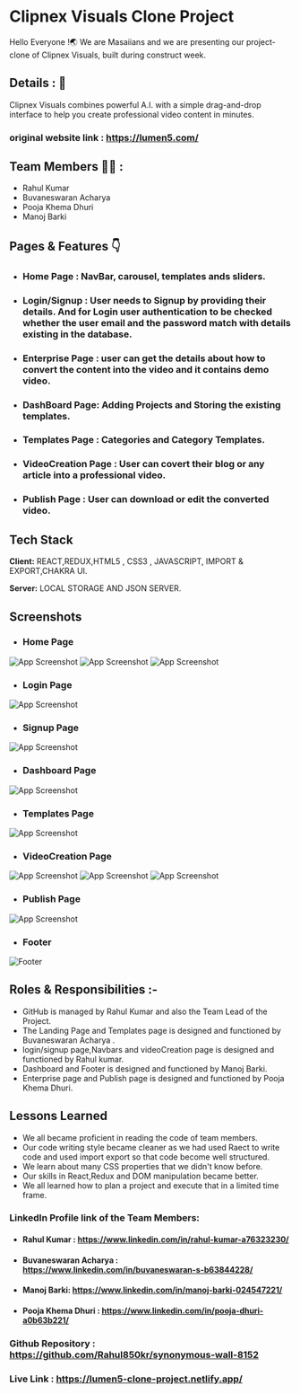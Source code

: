 
# Clipnex Visuals Clone Project

Hello Everyone !🌏 We are Masaiians and we are presenting our project- clone of Clipnex Visuals, built during construct week.


## Details : 🔭

Clipnex Visuals combines powerful A.I. with a simple drag-and-drop interface to help you create professional video content in minutes.

### original website link : https://lumen5.com/

## Team Members 👨‍💻 :

- Rahul Kumar
- Buvaneswaran Acharya
- Pooja Khema Dhuri
- Manoj Barki

## Pages & Features 👇

 - ### Home Page : NavBar, carousel, templates ands sliders.
 - ### Login/Signup : User needs to Signup by providing their details. And for Login user authentication to be checked whether the user email and the password match with details existing in the database.
 - ### Enterprise Page : user can get the details about how to convert the content into the video and it contains demo video.
 - ### DashBoard Page: Adding Projects and Storing the existing templates.
 - ### Templates Page : Categories and Category Templates.
 - ### VideoCreation Page : User can covert their blog or any article into a professional video.
 - ### Publish Page : User can download or edit the converted video.


## Tech Stack

**Client:** REACT,REDUX,HTML5 , CSS3 , JAVASCRIPT, IMPORT & EXPORT,CHAKRA UI.

**Server:** LOCAL STORAGE AND JSON SERVER.


## Screenshots
- ### Home Page
![App Screenshot](https://user-images.githubusercontent.com/101577492/190917881-4ff75298-e44d-46cf-9389-85283ae7a173.png)
![App Screenshot](https://user-images.githubusercontent.com/101577492/190917883-1be67123-d407-4f21-87dd-a96948d5ff9b.png)
![App Screenshot](https://user-images.githubusercontent.com/101577492/190917888-6b6654a8-6ab0-4779-9d28-5c3ff3115ebf.png)

- ### Login Page
![App Screenshot](https://user-images.githubusercontent.com/101577492/190917927-7e49a406-193f-4dda-9cf2-3d8c32c11007.png)

- ### Signup Page
![App Screenshot](https://user-images.githubusercontent.com/101577492/190917931-f266bc9c-0ba7-46ce-930a-3b92bacb0ea3.png)

- ### Dashboard Page
![App Screenshot](https://user-images.githubusercontent.com/101577492/190917916-082bf705-2c83-4e08-bdfc-0443d688192f.png)

- ### Templates Page
![App Screenshot](https://user-images.githubusercontent.com/101577492/190917932-6ddadc87-0da6-443f-a7fa-cd78f8fe1ac8.png)

- ### VideoCreation Page
![App Screenshot](https://user-images.githubusercontent.com/101577492/190917950-584b2d1c-08b8-4133-b289-c04296c237a7.png)
![App Screenshot](https://user-images.githubusercontent.com/101577492/190917958-ca251d39-7bd6-4e5c-978e-6551be60c271.png)
![App Screenshot](https://user-images.githubusercontent.com/101577492/190917965-892291ed-9dd9-479d-a7a6-bbb20f2e01fa.png)

- ### Publish Page
![App Screenshot](https://user-images.githubusercontent.com/101577492/190917925-d090958a-0d05-471f-995a-7a703f1287b7.png)

- ### Footer
![Footer](https://user-images.githubusercontent.com/101577492/190917921-e91b6cfa-b432-47b9-9e77-64eb37b4feeb.png)

## Roles & Responsibilities :-

- GitHub is managed by Rahul Kumar and also the Team Lead of the Project.
- The Landing Page and Templates page is designed and functioned by Buvaneswaran Acharya .
- login/signup page,Navbars and videoCreation page is designed and functioned by Rahul kumar.
- Dashboard and Footer is designed and functioned by Manoj Barki.
- Enterprise page and Publish page is designed and functioned by Pooja Khema Dhuri.

    
## Lessons Learned

- We all became proficient in reading the code of team members.
- Our code writing style became cleaner as we had used Raect to write code and used import export so that code become well structured.
- We learn about many CSS properties that we didn't know before.
- Our skills in React,Redux and DOM manipulation became better.
- We all learned how to plan a project and execute that in a limited time frame.

### LinkedIn Profile link of the Team Members:
- #### Rahul Kumar : https://www.linkedin.com/in/rahul-kumar-a76323230/
- #### Buvaneswaran Acharya : https://www.linkedin.com/in/buvaneswaran-s-b63844228/
- #### Manoj Barki: https://www.linkedin.com/in/manoj-barki-024547221/
- #### Pooja Khema Dhuri : https://www.linkedin.com/in/pooja-dhuri-a0b63b221/


### Github Repository : https://github.com/Rahul850kr/synonymous-wall-8152
### Live Link : https://lumen5-clone-project.netlify.app/

